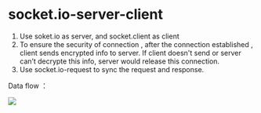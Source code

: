 # socket.io-server-client


1.  Use soket.io as server, and socket.client as client
2.  To ensure the security of connection , after the connection established , client sends encrypted info to server. If client doesn't send or server can’t decrypte this info, server would release this connection. 
3.  Use socket.io-request to sync the request and response.


Data flow ：

![](http://ok5unqopw.bkt.clouddn.com/socket-io-data-flow.png)
